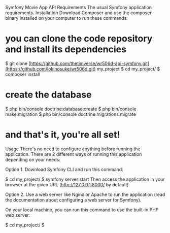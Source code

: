 Symfony Movie App API
Requirements
The usual Symfony application requirements.
Installation
Download Composer and use the composer binary installed on your computer to run these commands:

# you can clone the code repository and install its dependencies
$ git clone [https://github.com/thetimverse/wr506d-api-symfony.git](https://github.com/lokinosuke/wr506d.git) my_project
$ cd my_project/
$ composer install
# create the database
$ php bin/console doctrine:database:create
$ php bin/console make:migration
$ php bin/console doctrine:migrations:migrate
# and that's it, you're all set!
Usage
There's no need to configure anything before running the application. There are 2 different ways of running this application depending on your needs:

Option 1. Download Symfony CLI and run this command:

$ cd my_project/
$ symfony server:start
Then access the application in your browser at the given URL (http://127.0.0.1:8000/ by default).

Option 2. Use a web server like Nginx or Apache to run the application (read the documentation about configuring a web server for Symfony).

On your local machine, you can run this command to use the built-in PHP web server:

$ cd my_project/
$ 
